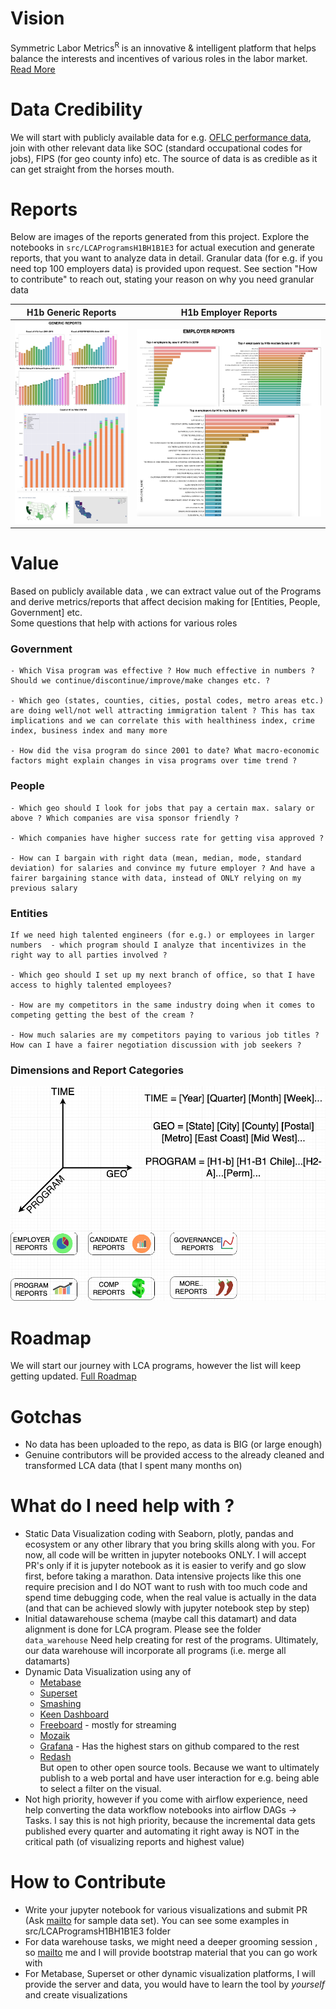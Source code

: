 # Vision
Symmetric Labor Metrics<sup>R</sup>  is an innovative & intelligent platform that helps balance the interests and incentives of various roles in the labor market. 
[Read More](docs/vision.md)

# Data Credibility
We will start with publicly available data for e.g. [OFLC performance data](https://www.foreignlaborcert.doleta.gov/performancedata.cfm), join with other relevant data like SOC (standard occupational codes for jobs), FIPS (for geo county info) etc. The source of data is as credible as it can get straight from the horses mouth. 

# Reports
Below are images of the reports generated from this project. Explore the notebooks in `src/LCAProgramsH1BH1B1E3` for actual execution and generate reports, that you want to analyze data in detail. Granular data (for e.g. if you need top 100 employers data) is provided upon request. See section "How to contribute" to reach out, stating your reason on why you need granular data  

H1b Generic Reports             |  H1b Employer Reports
:------------------------------:|:------------------------:
![](github_generic_reports_preview.png)  |  ![](github_employer_reports_preview.png)

# Value
Based on publicly available data , we can extract value out of the Programs and derive metrics/reports that affect decision making for [Entities, People, Government] etc.  
Some questions that help with actions for various roles
### Government

    - Which Visa program was effective ? How much effective in numbers ? Should we continue/discontinue/improve/make changes etc. ? 

    - Which geo (states, counties, cities, postal codes, metro areas etc.) are doing well/not well attracting immigration talent ? This has tax implications and we can correlate this with healthiness index, crime index, business index and many more

    - How did the visa program do since 2001 to date? What macro-economic factors might explain changes in visa programs over time trend ?

### People

    - Which geo should I look for jobs that pay a certain max. salary or above ? Which companies are visa sponsor friendly ?

    - Which companies have higher success rate for getting visa approved ?

    - How can I bargain with right data (mean, median, mode, standard deviation) for salaries and convince my future employer ? And have a fairer bargaining stance with data, instead of ONLY relying on my previous salary

### Entities

    If we need high talented engineers (for e.g.) or employees in larger numbers  - which program should I analyze that incentivizes in the right way to all parties involved ? 

    - Which geo should I set up my next branch of office, so that I have access to highly talented employees?

    - How are my competitors in the same industry doing when it comes to competing getting the best of the cream ?

    - How much salaries are my competitors paying to various job titles ? How can I have a fairer negotiation discussion with job seekers ?  

### Dimensions and Report Categories
![Dimensions and Categories](value_reports.png)

# Roadmap
We will start our journey with LCA programs, however the list will keep getting updated. [Full Roadmap](docs/roadmap.md)  


# Gotchas
- No data has been uploaded to the repo, as data is BIG (or large enough)
- Genuine contributors will be provided access to the already cleaned and transformed LCA data (that I spent many months on)

# What do I need help with ?
- Static Data Visualization coding with Seaborn, plotly, pandas and ecosystem or any other library that you bring skills along with you. For now, all code will be written in jupyter notebooks ONLY. I will accept PR's only if it is jupyter notebook as it is easier to verify and go slow first, before taking a marathon. Data intensive projects like this one require precision and I do NOT want to rush with too much code and spend time debugging code, when the real value is actually in the data (and that can be achieved slowly with jupyter notebook step by step)
- Initial datawarehouse schema (maybe call this datamart) and data alignment is done for LCA program. Please see the folder `data_warehouse` Need help creating for rest of the programs. Ultimately, our data warehouse will incorporate all programs (i.e. merge all datamarts)
- Dynamic Data Visualization using any of 
    - [Metabase](https://github.com/metabase/metabase)
    - [Superset](https://github.com/apache/incubator-superset)
    - [Smashing](https://github.com/Smashing/smashing)
    - [Keen Dashboard](https://github.com/keen/dashboards)
    - [Freeboard](https://github.com/Freeboard/freeboard) - mostly for streaming
    - [Mozaik](https://github.com/plouc/mozaik)
    - [Grafana](https://github.com/grafana/grafana) - Has the highest stars on github compared to the rest
    - [Redash](https://github.com/getredash/redash)  
But open to other open source tools. Because we want to ultimately publish to a web portal and have user interaction for e.g. being able to select a filter on the visual.
- Not high priority, however if you come with airflow experience, need help converting the data workflow notebooks into airflow DAGs -> Tasks. I say this is not high priority, because the incremental data gets published every quarter and automating it right away is NOT in the critical path (of visualizing reports and highest value)

# How to Contribute
- Write your jupyter notebook for various visualizations and submit PR (Ask [mailto](mailto:pradeep@automationpractice.com) for sample data set). You can see some examples in src/LCAProgramsH1BH1B1E3 folder
- For data warehouse tasks, we might need a deeper grooming session , so [mailto](mailto:pradeep@automationpractice.com) me and I will provide bootstrap material that you can go work with
- For Metabase, Superset or other dynamic visualization platforms, I will provide the server and data, you would have to learn the tool by *yourself* and create visualizations
